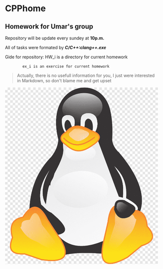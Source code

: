 # CPPhome
## Homework for Umar's group

Repository will be update every sundey at **10p.m.**

All of tasks were formated by __*C/C++:clang++.exe*__

Gide for repository:    HW_i is a directory for current homework
			
			ex_i is an exercise for current homework

>Actually, there is no usefull information for you, I just were interested in Markdown, so don't blame me and get upset

![Here is you'r new friend](images/Tux.png) 
